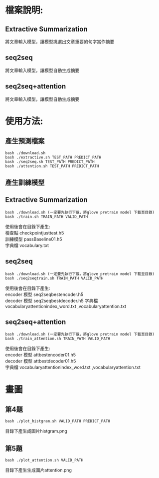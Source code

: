 
# 檔案說明:
## Extractive Summarization
將文章輸入模型，讓模型挑選出文章重要的句字當作摘要
## seq2seq
將文章輸入模型，讓模型自動生成摘要
## seq2seq+attention
將文章輸入模型，讓模型自動生成摘要
# 使用方法:
## 產生預測檔案 

```
bash ./download.sh  
bash ./extractive.sh TEST_PATH PREDICT_PATH  
bash ./seq2seq.sh TEST_PATH PREDICT_PATH  
bash ./attention.sh TEST_PATH PREDICT_PATH  
```
## 產生訓練模型 

## Extractive Summarization
```
bash ./download.sh (一定要先執行下載，將glove pretrain model 下載至目錄)  
bash ./train.sh TRAIN_PATH VALID_PATH
```
使用後會在目錄下產生:  
檢查點 checkpointjusttest.h5  
訓練模型 passBaseline01.h5  
字典檔 vocabulary.txt

## seq2seq
```
bash ./download.sh (一定要先執行下載，將glove pretrain model 下載至目錄)  
bash ./seq2seqtrain.sh TRAIN_PATH VALID_PATH 
```
使用後會在目錄下產生:   
encoder 模型 seq2seqbestencoder.h5  
decoder 模型 seq2seqbestdecoder.h5
字典檔 vocabularyattentionindex_word.txt ,vocabularyattention.txt

## seq2seq+attention
```
bash ./download.sh (一定要先執行下載，將glove pretrain model 下載至目錄)  
bash ./train_attention.sh TRAIN_PATH VALID_PATH
```
使用後會在目錄下產生:   
encoder 模型 attbestencoder01.h5  
decoder 模型 attbestdecoder01.h5  
字典檔 vocabularyattentionindex_word.txt ,vocabularyattention.txt

# 畫圖

## 第4題
```
bash ./plot_histgram.sh VALID_PATH PREDICT_PATH  
```
目錄下產生成圖片histgram.png
## 第5題
```
bash ./plot_attention.sh VALID_PATH  
```
目錄下產生生成圖片attention.png

